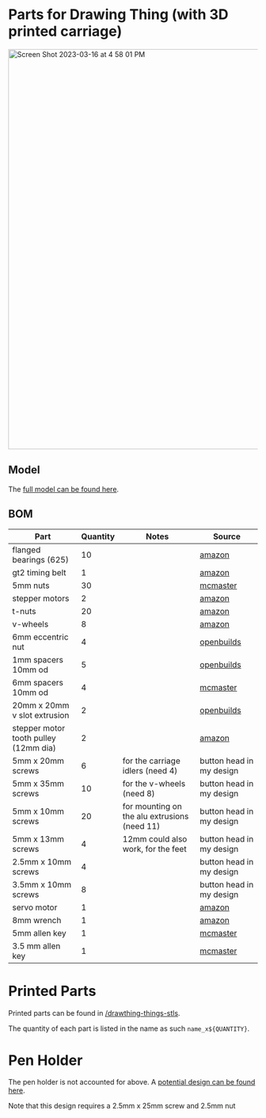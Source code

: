 # Parts for Drawing Thing (with 3D printed carriage)

<img width="808" alt="Screen Shot 2023-03-16 at 4 58 01 PM" src="https://user-images.githubusercontent.com/27078897/225751238-2d40a1ca-5b1c-4cba-b572-e138905d7257.png">

## Model

The [full model can be found here](https://cad.onshape.com/documents/093c10251b077919c05ae92c/w/7b13786fba2aec43dcfab15d/e/5687b6fe35f0477aa77dedea?renderMode=0&uiState=64137ddfbaa9af4c9b13bd38).

## BOM

| Part | Quantity | Notes | Source | 
| --- | --- | --- | --- |
| flanged bearings (625) | 10 | | [amazon](https://www.amazon.com/uxcell-Bearing-5x16x5mm-Shielded-Bearings/dp/B07Z3DXF14/ref=sr_1_3?crid=8AT1M0DQRGMK&keywords=flanged+bearing+625&qid=1676574078&sprefix=flanged+bearing+625%2Caps%2C78&sr=8-3) |
| gt2 timing belt | 1 | | [amazon](https://www.amazon.com/Printing-Zeelo-Fiberglass-Rostock-Printers/dp/B08974S1CC/ref=sr_1_1_sspa?crid=396XZ4ZAXMS42&keywords=gt2+timing+belt&qid=1676574964&sprefix=gt2+timing+bel%2Caps%2C107&sr=8-1-spons&psc=1&spLa=ZW5jcnlwdGVkUXVhbGlmaWVyPUExOTkwVktVWlFXWkdVJmVuY3J5cHRlZElkPUEwNTIzMzE3MVE0UEQ2RkcxTEFZRSZlbmNyeXB0ZWRBZElkPUEwNTUzMzUzTk83T1ZPNzdNUFpOJndpZGdldE5hbWU9c3BfYXRmJmFjdGlvbj1jbGlja1JlZGlyZWN0JmRvTm90TG9nQ2xpY2s9dHJ1ZQ==)|
| 5mm nuts | 30 | | [mcmaster](https://www.mcmaster.com/nuts/metric-medium-strength-steel-hex-nuts-class-8/thread-size~m5/) |
| stepper motors | 2 | | [amazon](https://www.amazon.com/STEPPERONLINE-Stepper-63-74oz-Connector-Extruder/dp/B07LCHHQ97/ref=sr_1_3?crid=2JKWSAFLUD7FK&keywords=stepper+motor+nema+15&qid=1676574905&sprefix=stepper+motors+nema+15%2Caps%2C94&sr=8-3) |
| t-nuts | 20 | | [amazon](https://www.amazon.com/Fastener-Nickel-Plated-Sliding-Aluminum-Profile/dp/B086MKNYDS/ref=sr_1_8?crid=21VQGH6T8RDXV&keywords=t+nut&qid=1676574676&sprefix=t+nut%2Caps%2C112&sr=8-8) |
| v-wheels | 8 | | [amazon](https://www.amazon.com/V-Shape-Bearing-Accessories-Sliding-Printer/dp/B07NSHH9N4/ref=sr_1_4?crid=18BCJ1C1W468K&keywords=v+wheels&qid=1676574357&sprefix=%2Caps%2C221&sr=8-4) |
| 6mm eccentric nut | 4 | | [openbuilds](https://www.amazon.com/Befenybay-Hexagonal-Eccentric-Column-Printer/dp/B08LMQ8JFY/ref=sr_1_3?crid=186MAB27TI3AC&keywords=eccentric+nuts+5mm+6mm+height&qid=1676574454&sprefix=eccentric+nuts+5mm+6mm+height%2Caps%2C77&sr=8-3) |
| 1mm spacers 10mm od | 5 | | [openbuilds](https://openbuildspartstore.com/precision-shim-10x5x1mm/) |
| 6mm spacers 10mm od | 4 | | [mcmaster](https://www.mcmaster.com/spacers/system-of-measurement~metric/for-screw-size~m5/length~6-mm/od~10mm/) |
| 20mm x 20mm v slot extrusion | 2 | | [openbuilds](https://openbuildspartstore.com/v-slot-20x20-linear-rail/?sku=255-LP&gclid=Cj0KCQiAxbefBhDfARIsAL4XLRqRouKE4KMl3HNY35u6MQoBaKNPmS5ODHVxXfpoFuROiafi1i7nwi4aAs3AEALw_wcB) |
| stepper motor tooth pulley (12mm dia) | 2 | | [amazon](https://www.amazon.com/GT2-Creality-Ender-3-Printer-Stepper/dp/B088WB8D7W/ref=sr_1_3?crid=1XFDO30864FP9&keywords=stepper+motor+pulley+25+teeth+5mm&qid=1676579183&sprefix=stepper+motor+pulley+25+teeth+5mm%2Caps%2C68&sr=8-3) |
| 5mm x 20mm screws | 6 | for the carriage idlers (need 4) | button head in my design |
| 5mm x 35mm screws | 10 | for the v-wheels (need 8) | button head in my design |
| 5mm x 10mm screws | 20 | for mounting on the alu extrusions (need 11) | button head in my design |
| 5mm x 13mm screws | 4 | 12mm could also work, for the feet | button head in my design |
| 2.5mm x 10mm screws | 4 | | button head in my design |
| 3.5mm x 10mm screws | 8 | | button head in my design |
| servo motor | 1 | | [amazon](https://www.amazon.com/Smraza-Helicopter-Airplane-Control-Arduino/dp/B07L2SF3R4/ref=sr_1_5?crid=2AQGJMAW5CBU8&keywords=servo%2Bmotor&qid=1676579262&sprefix=servo%2Bmotor%2Caps%2C82&sr=8-5&th=1) |
| 8mm wrench | 1 | | [amazon](https://www.amazon.com/Crescent-8mm-Point-Combination-Wrench/dp/B095KWT4QZ/ref=sr_1_4?crid=2SV61IGO2MXIR&keywords=8mm+wrench&qid=1676584359&s=hi&sprefix=8mm+wrench%2Ctools%2C78&sr=1-4) |
| 5mm allen key | 1 | | [mcmaster](https://www.mcmaster.com/allen-keys/l-keys-9/system-of-measurement~metric/size~5-mm/) |
| 3.5 mm allen key | 1 | | [mcmaster](https://www.mcmaster.com/allen-keys/l-keys-9/system-of-measurement~metric/size~3-5-mm/) |

# Printed Parts

Printed parts can be found in [/drawthing-things-stls](/drawing-thing-stls).

The quantity of each part is listed in the name as such `name_x${QUANTITY}`.

# Pen Holder

The pen holder is not accounted for above. A [potential design can be found here](https://cad.onshape.com/documents/c1f5eeb5e941fbf9d7330a99/w/dd3d59e4690b0b43272af915/e/82ecaea7c0ef64149c49e771?renderMode=0&uiState=64137e56fdbd7c18958dbbed).

Note that this design requires a 2.5mm x 25mm screw and 2.5mm nut
